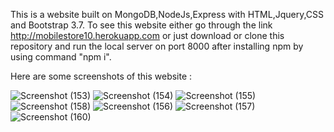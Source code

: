This is a website built on MongoDB,NodeJs,Express with HTML,Jquery,CSS and Bootstrap 3.7.
To see this website either go through the link http://mobilestore10.herokuapp.com or
just download or clone this repository and run the local server on port 8000 after installing npm by using command "npm i".

Here are some screenshots of this website :

![Screenshot (153)](https://user-images.githubusercontent.com/39501945/77409630-97321d80-6ddf-11ea-8b94-dfbb81666009.png)
![Screenshot (154)](https://user-images.githubusercontent.com/39501945/77409735-c8aae900-6ddf-11ea-8d8a-db6603e1f7d6.png)
![Screenshot (155)](https://user-images.githubusercontent.com/39501945/77409756-cd6f9d00-6ddf-11ea-81c3-04bd24a8b470.png)
![Screenshot (158)](https://user-images.githubusercontent.com/39501945/77409768-d2345100-6ddf-11ea-891b-eb8b595ca19f.png)
![Screenshot (156)](https://user-images.githubusercontent.com/39501945/77409776-d5c7d800-6ddf-11ea-8546-67f42f30ac25.png)
![Screenshot (157)](https://user-images.githubusercontent.com/39501945/77409784-d8c2c880-6ddf-11ea-9b9c-b3f608137d33.png)
![Screenshot (160)](https://user-images.githubusercontent.com/39501945/77410464-e298fb80-6de0-11ea-83b3-4c83e53fdb22.png)

